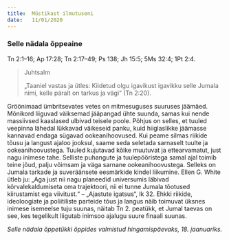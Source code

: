 ```yaml
---
title:  Müstikast ilmutuseni
date:   11/01/2020
---
```


### Selle nädala õppeaine
Tn 2:1–16; Ap 17:28; Tn 2:17–49; Ps 138; Jh 15:5; 5Ms 32:4; 1Pt 2:4.

> <p>Juhtsalm</p>
> „Taaniel vastas ja ütles: Kiidetud olgu igavikust igavikku selle Jumala nimi, kelle päralt on tarkus ja vägi“ (Tn 2:20).

Gröönimaad ümbritsevates vetes on mitmesuguses suuruses jäämäed. Mõnikord liiguvad väiksemad jääpangad ühte suunda, samas kui nende massiivsed kaaslased ulbivad teisele poole. Põhjus on selles, et tuuled veepinna lähedal lükkavad väikeseid panku, kuid hiiglaslikke jäämasse kannavad endaga sügavad ookeanihoovused. Kui peame silmas riikide tõusu ja langust ajaloo jooksul, saame seda seletada sarnaselt tuulte ja ookeanihoovustega. Tuuled kujutavad kõike muutuvat ja ettearvamatut, just nagu inimese tahe. Selliste puhangute ja tuulepööristega samal ajal toimib teine jõud, palju võimsam ja väga sarnane ookeanihoovustega. Selleks on Jumala tarkade ja suveräänsete eesmärkide kindel liikumine. Ellen G. White ütleb ju: „Aga just nii nagu planeedid universumis läbivad kõrvalekaldumiseta oma trajektoori, nii ei tunne Jumala tõotused kiirustamist ega viivitust.“ – „Ajastute igatsus“, lk 32. Ehkki riikide, ideoloogiate ja poliitiliste parteide tõus ja langus näib toimuvat üksnes inimese isemeelse tuju suunas, näitab Tn 2. peatükk, et Jumal taevas on see, kes tegelikult liigutab inimsoo ajalugu suure finaali suunas.

_Selle nädala õppetükki õppides valmistud hingamispäevaks, 18. jaanuariks._
